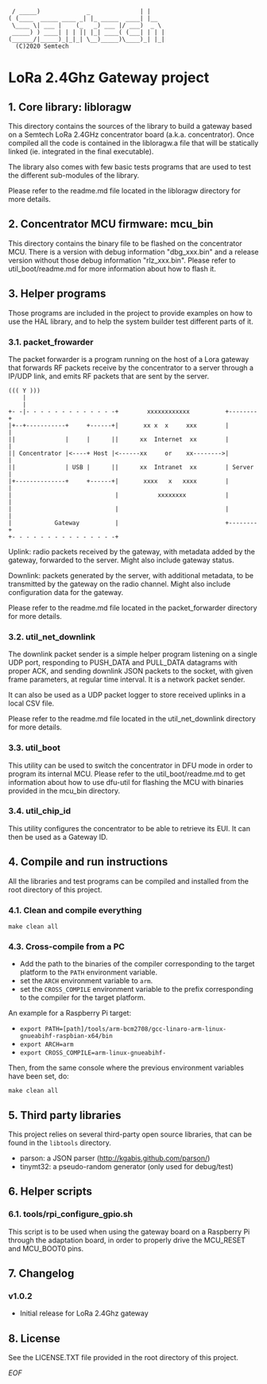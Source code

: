 	 / _____)             _              | |
	( (____  _____ ____ _| |_ _____  ____| |__
	 \____ \| ___ |    (_   _) ___ |/ ___)  _ \
	 _____) ) ____| | | || |_| ____( (___| | | |
	(______/|_____)_|_|_| \__)_____)\____)_| |_|
	  (C)2020 Semtech

LoRa 2.4Ghz Gateway project
===========================

## 1. Core library: libloragw

This directory contains the sources of the library to build a gateway based on
a Semtech LoRa 2.4GHz concentrator board (a.k.a. concentrator).
Once compiled all the code is contained in the libloragw.a file that will be
statically linked (ie. integrated in the final executable).

The library also comes with few basic tests programs that are used to test the
different sub-modules of the library.

Please refer to the readme.md file located in the libloragw directory for
more details.

## 2. Concentrator MCU firmware: mcu_bin

This directory contains the binary file to be flashed on the concentrator MCU.
There is a version with debug information "dbg_xxx.bin" and a release version
without those debug information "rlz_xxx.bin".
Please refer to util_boot/readme.md for more information about how to flash it.

## 3. Helper programs

Those programs are included in the project to provide examples on how to use
the HAL library, and to help the system builder test different parts of it.

### 3.1. packet_frowarder

The packet forwarder is a program running on the host of a Lora gateway that
forwards RF packets receive by the concentrator to a server through a IP/UDP
link, and emits RF packets that are sent by the server.

	((( Y )))
	    |
	    |
	+- -|- - - - - - - - - - - - -+        xxxxxxxxxxxx          +--------+
	|+--+-----------+     +------+|       xx x  x     xxx        |        |
	||              |     |      ||      xx  Internet  xx        |        |
	|| Concentrator |<----+ Host |<------xx     or    xx-------->|        |
	||              | USB |      ||      xx  Intranet  xx        | Server |
	|+--------------+     +------+|       xxxx   x   xxxx        |        |
	|                             |           xxxxxxxx           |        |
	|                             |                              |        |
	|            Gateway          |                              +--------+
	+- - - - - - - - - - - - - - -+

Uplink: radio packets received by the gateway, with metadata added by the
gateway, forwarded to the server. Might also include gateway status.

Downlink: packets generated by the server, with additional metadata, to be
transmitted by the gateway on the radio channel. Might also include
configuration data for the gateway.

Please refer to the readme.md file located in the packet_forwarder directory
for more details.

### 3.2. util_net_downlink

The downlink packet sender is a simple helper program listening on a single
UDP port, responding to PUSH_DATA and PULL_DATA datagrams with proper ACK, and
sending downlink JSON packets to the socket, with given frame parameters, at
regular time interval.
It is a network packet sender.

It can also be used as a UDP packet logger to store received uplinks in a
local CSV file.

Please refer to the readme.md file located in the util_net_downlink directory
for more details.

### 3.3. util_boot

This utility can be used to switch the concentrator in DFU mode in order to
program its internal MCU.
Please refer to the util_boot/readme.md to get information about how to use
dfu-util for flashing the MCU with binaries provided in the mcu_bin directory.

### 3.4. util_chip_id

This utility configures the concentrator to be able to retrieve its EUI.
It can then be used as a Gateway ID.

## 4. Compile and run instructions

All the libraries and test programs can be compiled and installed from the
root directory of this project.

### 4.1. Clean and compile everything

`make clean all`

### 4.3. Cross-compile from a PC

* Add the path to the binaries of the compiler corresponding to the target
platform to the `PATH` environment variable.
* set the `ARCH` environment variable to `arm`.
* set the `CROSS_COMPILE` environment variable to the prefix corresponding to
the compiler for the target platform.

An example for a Raspberry Pi target:

* `export PATH=[path]/tools/arm-bcm2708/gcc-linaro-arm-linux-gnueabihf-raspbian-x64/bin`
* `export ARCH=arm`
* `export CROSS_COMPILE=arm-linux-gnueabihf-`

Then, from the same console where the previous environment variables have been
set, do:

`make clean all`

## 5. Third party libraries

This project relies on several third-party open source libraries, that can be
found in the `libtools` directory.
* parson: a JSON parser (http://kgabis.github.com/parson/)
* tinymt32: a pseudo-random generator (only used for debug/test)

## 6. Helper scripts

### 6.1. tools/rpi_configure_gpio.sh

This script is to be used when using the gateway board on a Raspberry Pi through
the adaptation board, in order to properly drive the MCU_RESET and MCU_BOOT0 pins.

## 7. Changelog

### v1.0.2 ###

* Initial release for LoRa 2.4Ghz gateway

## 8. License

See the LICENSE.TXT file provided in the root directory of this project.

*EOF*

